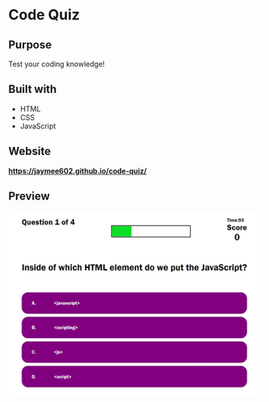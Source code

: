 # Code Quiz

## Purpose
Test your coding knowledge!

## Built with
* HTML
* CSS
* JavaScript

## Website
**https://jaymee602.github.io/code-quiz/**

## Preview
![Website preview](./assets/preview.jpg)
